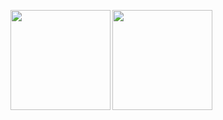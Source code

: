 <p><p/>
<img height="160px"  align="left" src="https://github-readme-stats.vercel.app/api?username=jgckm&locale=en&line_height=33&show_icons=true&hide=&theme=&rank_icon=default"/>
<img height="160px"  align="left" src="https://github-readme-stats.vercel.app/api/top-langs/?username=jgckm&locale=en&line_height=33&theme=&langs_count=5&layout=compact"/>
